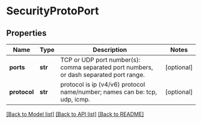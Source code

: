 # SecurityProtoPort

## Properties
Name | Type | Description | Notes
------------ | ------------- | ------------- | -------------
**ports** | **str** | TCP or UDP port number(s): comma separated port numbers, or dash separated port range. | [optional] 
**protocol** | **str** | protocol is ip (v4/v6) protocol name/number; names can be: tcp, udp, icmp. | [optional] 

[[Back to Model list]](../README.md#documentation-for-models) [[Back to API list]](../README.md#documentation-for-api-endpoints) [[Back to README]](../README.md)



